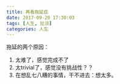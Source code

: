 ```yaml
---
title: 再看拖延症
date: 2017-09-20 17:30:03
tags: [人生, 扯淡]
categories: 人生
---
```


拖延的两个原因：
1. 太难了，感觉完成不了
2. 太trivial了，感觉没有挑战性？？
3. 在想乱七八糟的事情，干不进去：想太多。
